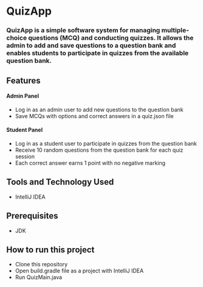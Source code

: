 # QuizApp

### QuizApp is a simple software system for managing multiple-choice questions (MCQ) and conducting quizzes. It allows the admin to add and save questions to a question bank and enables students to participate in quizzes from the available question bank.

## Features
#### Admin Panel
- Log in as an admin user to add new questions to the question bank
- Save MCQs with options and correct answers in a quiz.json file

#### Student Panel
- Log in as a student user to participate in quizzes from the question bank
- Receive 10 random questions from the question bank for each quiz session
- Each correct answer earns 1 point with no negative marking

## Tools and Technology Used
- IntelliJ IDEA

## Prerequisites
- JDK

## How to run this project
- Clone this repository
- Open build.gradle file as a project with IntelliJ IDEA
- Run QuizMain.java
